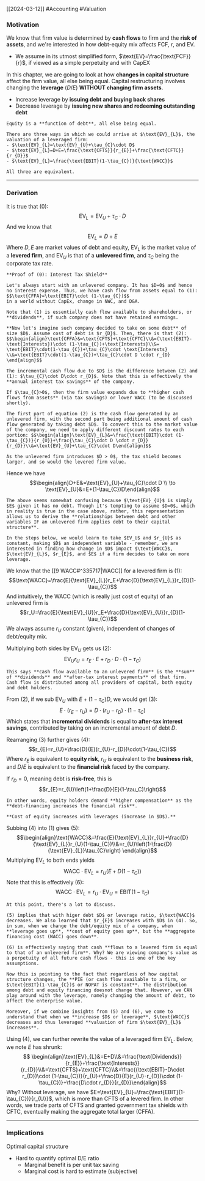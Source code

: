 [[2024-03-12]] #Accounting #Valuation 

### Motivation 
We know that firm value is determined by **cash flows** to firm and the **risk of assets**, and we're interested in how debt-equity mix affects $\text{FCF}$, $r$, and $\text{EV}$.
- We assume in its utmost simplified form, $\text{EV}=\frac{\text{FCF}}{r}$, if viewed as a simple perpetuity and with CapEX

In this chapter, we are going to look at how **changes in capital structure** affect the firm value, all else being equal. Capital restructuring involves changing the **leverage** $(D/E)$ **WITHOUT changing firm assets**.
- Increase leverage by **issuing debt and buying back shares**
- Decrease leverage by **issuing new shares and redeeming outstanding debt**

```ad-note
Equity is a **function of debt**, all else being equal.
```

```ad-summary
There are three ways in which we could arrive at $\text{EV}_{L}$, the valuation of a leveraged firm:
- $\text{EV}_{L}=\text{EV}_{U}+\tau_{C}\cdot D$
- $\text{EV}_{L}=D+E=\frac{\text{CFTS}}{r_{E}}+\frac{\text{CFTC}}{r_{D}}$
- $\text{EV}_{L}=\frac{\text{EBIT}(1-\tau_{C})}{\text{WACC}}$

All three are equivalent.
```

---
### Derivation 
It is true that (0):
$$\text{EV}_{L}=\text{EV}_{U}+\tau_{C}\cdot D$$
And we know that $$\text{EV}_{L}=D+E$$
Where $D,E$ are market values of debt and equity, $\text{EV}_{L}$ is the market value of a **levered firm**, and $\text{EV}_{U}$ is that of a **unlevered firm**, and $\tau_{C}$ being the corporate tax rate.

```ad-info
**Proof of (0): Interest Tax Shield**

Let's always start with an unlevered company. It has $D=0$ and hence no interest expense. Thus, we have cash flow from assets equal to (1): $$\text{CFFA}=\text{EBIT}\cdot (1-\tau_{C})$$
in a world without CapEx, change in NWC, and D&A.

Note that (1) is essentially cash flow available to shareholders, or **dividends**, if such company does not have retained earnings.

**Now let's imagine such company decided to take on some debt** of size $D$. Assume cost of debt is $r_{D}$. Then, there is that (2): $$\begin{align}\text{CFFA}&=\text{CFTS}+\text{CFTC}\\&=(\text{EBIT}-\text{Interests})\cdot (1-\tau_{C})+\text{Interests}\\&= \text{EBIT}\cdot(1-\tau_{C})+\tau_{C}\cdot \text{Interests} \\&=\text{EBIT}\cdot(1-\tau_{C})+\tau_{C}\cdot D \cdot r_{D} \end{align}$$

The incremental cash flow due to $D$ is the difference between (2) and (1): $\tau_{C}\cdot D\cdot r_{D}$. Note that this is effectively the **annual interest tax savings** of the company. 

If $\tau_{C}>0$, then the firm value expands due to **higher cash flows from assets** (via tax savings) or lower WACC (to be discussed shortly).
 
The first part of equation (2) is the cash flow generated by an unlevered firm, with the second part being additional amount of cash flow generated by taking debt $D$. To convert this to the market value of the company, we need to apply different discount rates to each portion: $$\begin{align}\text{EV}_{L}&=\frac{\text{EBIT}\cdot (1-\tau_{C})}{r_{U}}+\frac{\tau_{C}\cdot D \cdot r_{D}}{r_{D}}\\&=\text{EV}_{U}+\tau_{C}\cdot D\end{align}$$

As the unlevered firm introduces $D > 0$, the tax shield becomes larger, and so would the levered firm value.
```

Hence we have $$\begin{align}D+E&=\text{EV}_{U}+\tau_{C}\cdot D \\ \to \text{EV}_{U}&=E+(1-\tau_{C})D\end{align}$$
```ad-note
The above seems somewhat confusing because $\text{EV}_{U}$ is simply $E$ given it has no debt. Though it's tempting to assume $D=0$, which in reality is true in the case above, rather, this representation allows us to derive the **relationships between debt and other variables IF an unlevered firm applies debt to their capital structure**.
```

```ad-attention
In the steps below, we would learn to take $EV_U$ and $r_{U}$ as constant, making $D$ an independent variable - remember, we are interested in finding how change in $D$ impact $\text{WACC}$, $\text{EV}_{L}$, $r_{E}$, and $E$ if a firm decides to take on more leverage.
```

We know that the [[9 WACC#^335717|WACC]] for a levered firm is (1): $$\text{WACC}=\frac{E}{\text{EV}_{L}}r_E+\frac{D}{\text{EV}_{L}}r_{D}(1-\tau_{C})$$
And intuitively, the WACC (which is really just cost of equity) of an unlevered firm is
$$r_U=\frac{E}{\text{EV}_{U}}r_E+\frac{D}{\text{EV}_{U}}r_{D}(1-\tau_{C})$$
We always assume $r_{U}$ constant (given), independent of changes of debt/equity mix.

Multiplying both sides by $\text{EV}_{U}$ gets us (2):
$$\text{EV}_{U}r_{U}=r_{E}\cdot E+r_{D}\cdot D\cdot (1-\tau_{C})$$
```ad-note
This says **cash flow available to an unlevered firm** is the **sum** of **dividends** and **after-tax interest payments** of that firm. Cash flow is distributed among all providers of capital, both equity and debt holders.
```

From (2), if we sub $\text{EV}_{U}$ with $E+(1-\tau_{C})D$, we would get (3):  $$E\cdot(r_{E}-r_{U})=D\cdot(r_{U}-r_{D})\cdot (1-\tau_{C})$$
Which states that **incremental dividends** is equal to **after-tax interest savings**, contributed by taking on an incremental amount of debt $D$.

Rearranging (3) further gives (4):
$$r_{E}=r_{U}+\frac{D}{E}(r_{U}-r_{D})\cdot(1-\tau_{C})$$
Where $r_{E}$ is equivalent to **equity risk**, $r_{U}$ is equivalent to the **business risk**, and $D/E$ is equivalent to the **financial risk** faced by the company. 

If $r_{D}=0$, meaning debt is **risk-free**, this is
$$r_{E}=r_{U}\left(1+\frac{D}{E}(1-\tau_C)\right)$$

```ad-note
In other words, equity holders demand **higher compensation** as the **debt-financing increases the financial risk**. 

**Cost of equity increases with leverages (increase in $D$).**
```

Subbing (4) into (1) gives (5):  $$\begin{align}\text{WACC}&=\frac{E}{\text{EV}_{L}}r_{U}+\frac{D}{\text{EV}_{L}}r_{U}(1-\tau_{C})\\&=r_{U}\left(1-\frac{D}{\text{EV}_{L}}\tau_{C}\right) \end{align}$$ Multiplying $\text{EV}_{L}$ to both ends yields $$\text{WACC}\cdot \text{EV}_{L}=r_{U}\left(E+D(1-\tau_{C})\right)$$
Note that this is effectively (6): $$\text{WACC}\cdot \text{EV}_{L}=r_{U}\cdot \text{EV}_{U}=\text{EBIT}(1-\tau_{C})$$
```ad-note
At this point, there's a lot to discuss.

(5) implies that with higer debt $D$ or leverage ratio, $\text{WACC}$ decreases. We also learned that $r_{E}$ increases with $D$ in (4). So, in sum, when we change the debt/equity mix of a company, when **leverage goes up**, **cost of equity goes up**, but the **aggregate financing cost (WACC) goes down**.

(6) is effectively saying that cash **flows to a levered firm is equal to that of an unlevered firm**. Why? We are viewing company's value as a perpetuity of all future cash flows - this is one of the key assumptions.

Now this is pointing to the fact that regardless of how capital structure changes, the **PIE (or cash flow available to a firm, or $\text{EBIT}(1-\tau_{C})$ or NOPAT is constant**. The distribution among debt and equity financing doesnot change that. However, we CAN play around with the leverage, namely changing the amount of debt, to affect the enterprise value.

Moreover, if we combine insights from (5) and (6), we come to understand that when we **increase $D$ or leverage**, $\text{WACC}$ decreases and thus leveraged **valuation of firm $\text{EV}_{L}$ increases**.
```

Using (4), we can further rewrite the value of a leveraged firm $\text{EV}_{L}$. Below, we note $E$ has shrunk: $$ \begin{align}\text{EV}_{L}&=E+D\\&=\frac{\text{Dividends}}{r_{E}}+\frac{\text{Interests}}{r_{D}}\\&=\text{CFTS}+\text{CFTC}\\&=\frac{(\text{EBIT}-D\cdot r_{D})\cdot (1-\tau_{C})}{r_{U}+\frac{D}{E}(r_{U}-r_{D})\cdot (1-\tau_{C})}+\frac{D\cdot r_{D}}{r_{D}}\end{align}$$
Why? Without leverage, we have $E=\text{EV}_{U}=\frac{\text{EBIT}(1-\tau_{C})}{r_{U}}$, which is more than $\text{CFTS}$ of a levered firm. In other words, we trade parts of $\text{CFTS}$ and granted government tax shields with $\text{CFTC}$, eventually making the aggregate total larger ($\text{CFFA}$). 

---
### Implications 



Optimal capital structure 
- Hard to quantify optimal D/E ratio
	- Marginal benefit is per unit tax saving 
	- Marginal cost is hard to estimate (subjective)

